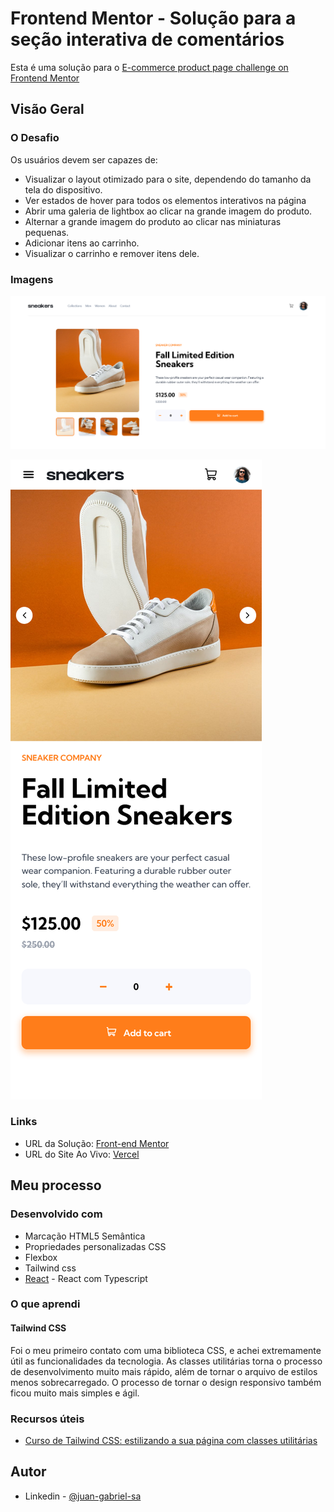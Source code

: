 # Frontend Mentor - Solução para a seção interativa de comentários

Esta é uma solução para o [E-commerce product page challenge on Frontend Mentor](https://www.frontendmentor.io/challenges/ecommerce-product-page-UPsZ9MJp6)

## Visão Geral

### O Desafio

Os usuários devem ser capazes de:

- Visualizar o layout otimizado para o site, dependendo do tamanho da tela do dispositivo.
- Ver estados de hover para todos os elementos interativos na página
- Abrir uma galeria de lightbox ao clicar na grande imagem do produto.
- Alternar a grande imagem do produto ao clicar nas miniaturas pequenas.
- Adicionar itens ao carrinho.
- Visualizar o carrinho e remover itens dele.

### Imagens

![screenshot](./src/assets/screenshots/01.png)

![screenshot](./src/assets/screenshots/02.png)

### Links

- URL da Solução: [Front-end Mentor](https://www.frontendmentor.io/solutions/responsive-landing-page-using-tailwind-css-a6ET6WK3Br)
- URL do Site Ao Vivo: [Vercel](https://ecommerce-challenger-nogq.vercel.app/)

## Meu processo

### Desenvolvido com

- Marcação HTML5 Semântica
- Propriedades personalizadas CSS
- Flexbox
- Tailwind css
- [React](https://reactjs.org/) - React com Typescript

### O que aprendi

#### Tailwind CSS

Foi o meu primeiro contato com uma biblioteca CSS, e achei extremamente útil as funcionalidades da tecnologia. As classes utilitárias torna o processo de desenvolvimento muito mais rápido, além de tornar o arquivo 
de estilos menos sobrecarregado. O processo de tornar o design responsivo também ficou muito mais simples e ágil.

### Recursos úteis

- [Curso de Tailwind CSS: estilizando a sua página com classes utilitárias ](https://cursos.alura.com.br/course/tailwind-css-estilizando-pagina-classes-utilitarias)

## Autor

- Linkedin - [@juan-gabriel-sa](https://www.linkedin.com/in/juan-gabriel-sa/)

